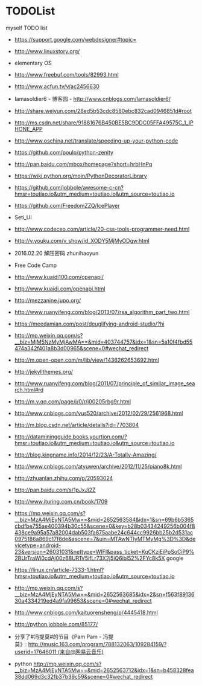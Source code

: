 # TODOList

myself TODO list
* https://support.google.com/webdesigner#topic=
* http://www.linuxstory.org/
* elementary OS
* http://www.freebuf.com/tools/82993.html
* http://www.acfun.tv/v/ac2456630
* Iamasoldier6 - 博客园 - http://www.cnblogs.com/Iamasoldier6/
* http://share.weiyun.com/28ed5b53cdc8580ebc832cad0946851d#root
* http://ms.csdn.net/share/91881676B450BE5BC9DDC05FFA49575C_1_IPHONE_APP
* http://www.oschina.net/translate/speeding-up-your-python-code
* https://github.com/poulp/python-zenity
* http://pan.baidu.com/mbox/homepage?short=hrbHnPq
* https://wiki.python.org/moin/PythonDecoratorLibrary
* https://github.com/jobbole/awesome-c-cn?hmsr=toutiao.io&utm_medium=toutiao.io&utm_source=toutiao.io
* https://github.com/FreedomZZQ/IcePlayer
* Seti_UI
* http://www.codeceo.com/article/20-css-tools-programmer-need.html
* http://v.youku.com/v_show/id_XODY5MjMyODgw.html
* 2016.02.20 解压密码 zhunihaoyun
* Free Code Camp
* http://www.kuaidi100.com/openapi/
* http://www.kuaidi.com/openapi.html
* http://mezzanine.jupo.org/
* http://www.ruanyifeng.com/blog/2013/07/rsa_algorithm_part_two.html
* https://meedamian.com/post/deuglifying-android-studio/?hi
* http://mp.weixin.qq.com/s?__biz=MjM5NzMyMjAwMA==&mid=403744757&idx=1&sn=5a10f4fbd55474a342f401a8b3d00965&scene=0#wechat_redirect
* http://m.open-open.com/m/lib/view/1436262653692.html
* http://jekyllthemes.org/
* http://www.ruanyifeng.com/blog/2011/07/principle_of_similar_image_search.html#rd
* http://m.v.qq.com/page/j/0/r/j00205rbg9r.html
* http://www.cnblogs.com/vus520/archive/2012/02/29/2561968.html
* http://m.blog.csdn.net/article/details?id=7703804
* http://dataminingguide.books.yourtion.com/?hmsr=toutiao.io&utm_medium=toutiao.io&utm_source=toutiao.io
* http://blog.kingname.info/2014/12/23/A-Totally-Amazing/
* http://www.cnblogs.com/atyuwen/archive/2012/11/25/piano8k.html
* http://zhuanlan.zhihu.com/p/20593024
* http://pan.baidu.com/s/1pJxJi2Z
* http://www.ituring.com.cn/book/1709
* https://mp.weixin.qq.com/s?__biz=MzA4MjEyNTA5Mw==&mid=2652563584&idx=1&sn=69b6b5365cbdfbe755ae400394b30c55&scene=0&key=b28b03434249256b004f8438ce9a95a57a82004dab503fa875aabe24c644cc9926bb25b2d531ac0975186a869c17f8de&ascene=7&uin=MTAwNTIyMTMyMg%3D%3D&devicetype=android-23&version=26031031&nettype=WIFI&pass_ticket=KqCKziEiPpSoCiP9%2BUrTraWi0cdAj00z68UR1V5ifLr73X2j5iQ6ibl52%2FYc8k5X
google
* https://linux.cn/article-7333-1.html?hmsr=toutiao.io&utm_medium=toutiao.io&utm_source=toutiao.io

* http://mp.weixin.qq.com/s?__biz=MzA4MjEyNTA5Mw==&mid=2652563685&idx=2&sn=f563f8913630a4334219ed4a9fa99653&scene=0#wechat_redirect
* http://www.cnblogs.com/kaituorensheng/p/4445418.html
* http://python.jobbole.com/85177/

* 分享了#冯提莫#的节目《Pam Pam - 冯提莫》: http://music.163.com/program/788132063/109284159/?userid=17646011 (来自@网易云音乐)

* python   http://mp.weixin.qq.com/s?__biz=MzA4MjEyNTA5Mw==&mid=2652563712&idx=1&sn=b458328fea38dd069d3c32fb37b39c59&scene=0#wechat_redirect
